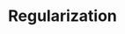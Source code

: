 ---
title: "Regularization"

categories: ['']

tags: ['Regularization']

arabic: ['التنظيم']

publishers: ['معجم مصطلحات التعلم الآلي والتعلم العميق وعلم البيانات']

types: "word"

slug: ""
---